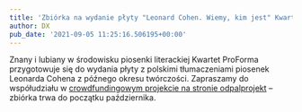 ```yaml
---
title: 'Zbiórka na wydanie płyty "Leonard Cohen. Wiemy, kim jest" Kwartetu ProForma'
author: DX
pub_date: '2021-09-05 11:25:16.506195+00:00'
---
```


Znany i lubiany w środowisku piosenki literackiej Kwartet ProForma przygotowuje się do wydania płyty z polskimi tłumaczeniami piosenek Leonarda Cohena z późnego okresu twórczości. Zapraszamy do współudziału w [crowdfundingowym projekcie na stronie odpalprojekt](https://odpalprojekt.pl/p/kwartet\-proforma\-cohen) – zbiórka trwa do początku października.